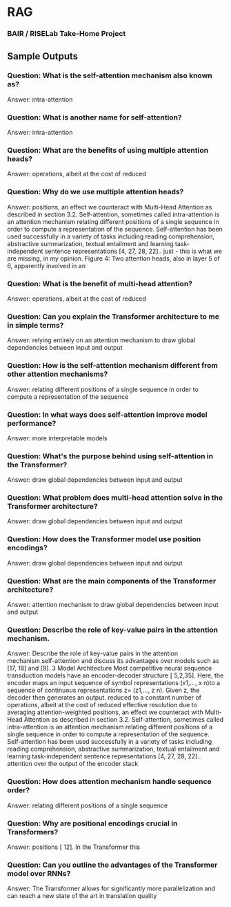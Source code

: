 # RAG
### BAIR / RISELab Take-Home Project


## Sample Outputs
 
### Question: What is the self-attention mechanism also known as? 
 Answer: intra-attention


### Question: What is another name for self-attention? 
 Answer: intra-attention


### Question: What are the benefits of using multiple attention heads? 
 Answer: operations, albeit at the cost of reduced


### Question: Why do we use multiple attention heads? 
 Answer: positions, an effect we counteract with Multi-Head Attention as described in section 3.2. Self-attention, sometimes called intra-attention is an attention mechanism relating different positions of a single sequence in order to compute a representation of the sequence. Self-attention has been used successfully in a variety of tasks including reading comprehension, abstractive summarization, textual entailment and learning task-independent sentence representations [4, 27, 28, 22].. just - this is what we are missing, in my opinion. <EOS> Figure 4: Two attention heads, also in layer 5 of 6, apparently involved in an


### Question: What is the benefit of multi-head attention? 
 Answer: operations, albeit at the cost of reduced


### Question: Can you explain the Transformer architecture to me in simple terms? 
 Answer: relying entirely on an attention mechanism to draw global dependencies between input and output


### Question: How is the self-attention mechanism different from other attention mechanisms? 
 Answer: relating different positions of a single sequence in order to compute a representation of the sequence

 
### Question: In what ways does self-attention improve model performance? 
 Answer: more interpretable models


### Question: What's the purpose behind using self-attention in the Transformer? 
 Answer: draw global dependencies between input and output


### Question: What problem does multi-head attention solve in the Transformer architecture? 
 Answer: draw global dependencies between input and output


### Question: How does the Transformer model use position encodings? 
 Answer: draw global dependencies between input and output


### Question: What are the main components of the Transformer architecture? 
 Answer: attention mechanism to draw global dependencies between input and output


### Question: Describe the role of key-value pairs in the attention mechanism. 
 Answer: Describe the role of key-value pairs in the attention mechanism.self-attention and discuss its advantages over models such as [17, 18] and [9]. 3 Model Architecture Most competitive neural sequence transduction models have an encoder-decoder structure [ 5,2,35]. Here, the encoder maps an input sequence of symbol representations (x1,..., x n)to a sequence of continuous representations z= (z1,..., z n). Given z, the decoder then generates an output. reduced to a constant number of operations, albeit at the cost of reduced effective resolution due to averaging attention-weighted positions, an effect we counteract with Multi-Head Attention as described in section 3.2. Self-attention, sometimes called intra-attention is an attention mechanism relating different positions of a single sequence in order to compute a representation of the sequence. Self-attention has been used successfully in a variety of tasks including reading comprehension, abstractive summarization, textual entailment and learning task-independent sentence representations [4, 27, 28, 22].. attention over the output of the encoder stack


### Question: How does attention mechanism handle sequence order? 
 Answer: relating different positions of a single sequence


### Question: Why are positional encodings crucial in Transformers? 
 Answer: positions [ 12]. In the Transformer this


### Question: Can you outline the advantages of the Transformer model over RNNs? 
 Answer: The Transformer allows for significantly more parallelization and can reach a new state of the art in translation quality